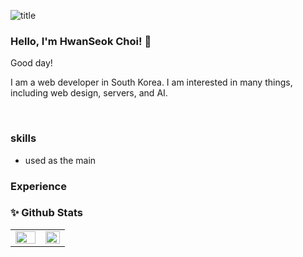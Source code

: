 ![title](https://capsule-render.vercel.app/api?type=cylinder&color=ccfff0&height=50&section=header&text=HWANSEOK&fontSize=17&fontColor=4)

### Hello, I'm HwanSeok Choi! 👋 

Good day!

I am a web developer in South Korea. I am interested in many things, including web design, servers, and AI.
 
<br/>


### skills
 - used as the main 
<div>
<img src="https://img.shields.io/badge/React-61DAFB?style=flat&logo=React&logoColor=white"/>
<img src="https://img.shields.io/badge/JavaScript-61DAFB?style=flat&logo=React&logoColor=black"/>
</div>

### Experience





    






### ✨ Github Stats  
<table><tr><td valign="top" width="55%">
<img src="https://github-readme-stats.vercel.app/api?username=ghkstjr12&show_icons=true&count_private=true&hide_border=true" align="left" style="width: 100%" />
</td><td valign="top" width="50%">
<img src="https://github-readme-stats.vercel.app/api/top-langs/?username=ghkstjr12&hide_border=true&layout=compact" align="right" style="width:100%" />
</td></tr></table>  
<br/>  




